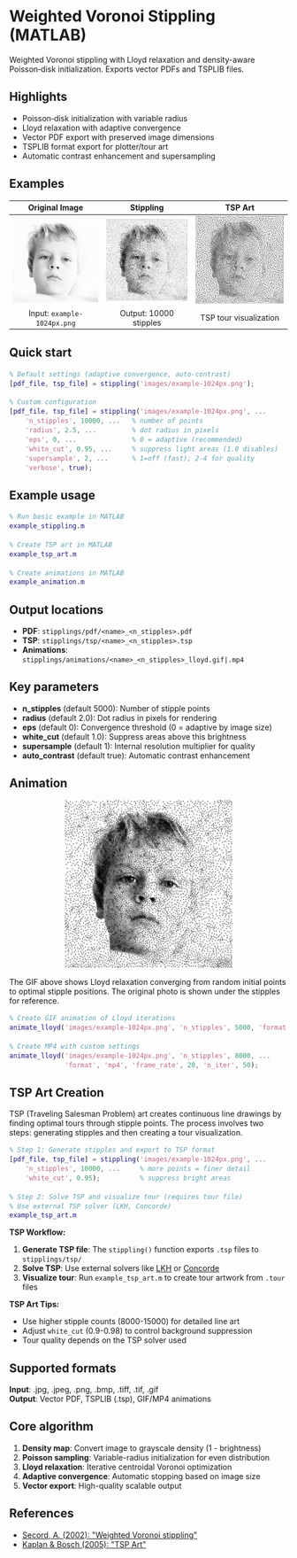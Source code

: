 # Weighted Voronoi Stippling (MATLAB)

Weighted Voronoi stippling with Lloyd relaxation and density-aware Poisson‑disk initialization. Exports vector PDFs and TSPLIB files.

## Highlights
- Poisson‑disk initialization with variable radius
- Lloyd relaxation with adaptive convergence
- Vector PDF export with preserved image dimensions
- TSPLIB format export for plotter/tour art
- Automatic contrast enhancement and supersampling

## Examples

| Original Image | Stippling | TSP Art |
|:---:|:---:|:---:|
| <img src="images/example-1024px.png" width="250"> | <img src="images/example-1024px_10000.png" width="250"> | <img src="images/example-1024px_10000_tour.png" width="250"> |
| Input: `example-1024px.png` | Output: 10000 stipples | TSP tour visualization |

## Quick start
```matlab
% Default settings (adaptive convergence, auto-contrast)
[pdf_file, tsp_file] = stippling('images/example-1024px.png');

% Custom configuration
[pdf_file, tsp_file] = stippling('images/example-1024px.png', ...
    'n_stipples', 10000, ...   % number of points
    'radius', 2.5, ...         % dot radius in pixels  
    'eps', 0, ...              % 0 = adaptive (recommended)
    'white_cut', 0.95, ...     % suppress light areas (1.0 disables)
    'supersample', 2, ...      % 1=off (fast); 2-4 for quality
    'verbose', true);
```

## Example usage
```matlab
% Run basic example in MATLAB
example_stippling.m

% Create TSP art in MATLAB
example_tsp_art.m

% Create animations in MATLAB
example_animation.m
```

## Output locations
- **PDF**: `stipplings/pdf/<name>_<n_stipples>.pdf`
- **TSP**: `stipplings/tsp/<name>_<n_stipples>.tsp`
- **Animations**: `stipplings/animations/<name>_<n_stipples>_lloyd.gif|.mp4`

## Key parameters
- **n_stipples** (default 5000): Number of stipple points
- **radius** (default 2.0): Dot radius in pixels for rendering
- **eps** (default 0): Convergence threshold (0 = adaptive by image size)
- **white_cut** (default 1.0): Suppress areas above this brightness
- **supersample** (default 1): Internal resolution multiplier for quality
- **auto_contrast** (default true): Automatic contrast enhancement

## Animation
![Lloyd Relaxation Animation](stipplings/animations/example-1024px_10000.gif)

The GIF above shows Lloyd relaxation converging from random initial points to optimal stipple positions. The original photo is shown under the stipples for reference.

```matlab
% Create GIF animation of Lloyd iterations
animate_lloyd('images/example-1024px.png', 'n_stipples', 5000, 'format', 'gif');

% Create MP4 with custom settings
animate_lloyd('images/example-1024px.png', 'n_stipples', 8000, ...
              'format', 'mp4', 'frame_rate', 20, 'n_iter', 50);
```

## TSP Art Creation
TSP (Traveling Salesman Problem) art creates continuous line drawings by finding optimal tours through stipple points. The process involves two steps: generating stipples and then creating a tour visualization.

```matlab
% Step 1: Generate stipples and export to TSP format
[pdf_file, tsp_file] = stippling('images/example-1024px.png', ...
    'n_stipples', 10000, ...     % more points = finer detail
    'white_cut', 0.95);          % suppress bright areas

% Step 2: Solve TSP and visualize tour (requires tour file)
% Use external TSP solver (LKH, Concorde)
example_tsp_art.m
```

**TSP Workflow:**
1. **Generate TSP file**: The `stippling()` function exports `.tsp` files to `stipplings/tsp/`
2. **Solve TSP**: Use external solvers like [LKH](http://webhotel4.ruc.dk/~keld/research/LKH/) or [Concorde](http://www.math.uwaterloo.ca/tsp/concorde.html)
3. **Visualize tour**: Run `example_tsp_art.m` to create tour artwork from `.tour` files

**TSP Art Tips:**
- Use higher stipple counts (8000-15000) for detailed line art
- Adjust `white_cut` (0.9-0.98) to control background suppression
- Tour quality depends on the TSP solver used

## Supported formats
**Input**: .jpg, .jpeg, .png, .bmp, .tiff, .tif, .gif  
**Output**: Vector PDF, TSPLIB (.tsp), GIF/MP4 animations

## Core algorithm
1. **Density map**: Convert image to grayscale density (1 - brightness)
2. **Poisson sampling**: Variable-radius initialization for even distribution  
3. **Lloyd relaxation**: Iterative centroidal Voronoi optimization
4. **Adaptive convergence**: Automatic stopping based on image size
5. **Vector export**: High-quality scalable output

## References
- [Secord, A. (2002): "Weighted Voronoi stippling"](https://www.cs.ubc.ca/labs/imager/tr/2002/secord2002b/secord.2002b.pdf)
- [Kaplan & Bosch (2005): "TSP Art"](https://archive.bridgesmathart.org/2005/bridges2005-301.pdf)
